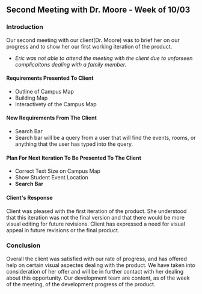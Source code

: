 ## Second Meeting with Dr. Moore - Week of 10/03

### Introduction

Our second meeting with our client(Dr. Moore) was to brief her on our progress and to show her our first working iteration of the product.
* *Eric was not able to attend the meeting with the client due to unforseen complicaitons dealing with a family member.*

#### Requirements Presented To Client

* Outline of Campus Map
* Building Map
 * Interactivety of the Campus Map

#### New Requirements From The Client

* Search Bar
 * Search bar will be a query from a user that will find the events, rooms, or anything that the user has typed into the query. 

#### Plan For Next Iteration To Be Presented To The Client

* Correct Text Size on Campus Map
* Show Student Event Location
* **Search Bar**


#### Client's Response

Client was pleased with the first iteration of the product. She understood that this iteration was not the final version and that there would be more visual editing for future revisions. Client has expressed a need for visual appeal in future revisions or the final product. 

### Conclusion

Overall the client was satisfied with our rate of progress, and has offered help on certain visual aspectes dealing with the product. We have taken into consideration of her offer and will be in further contact with her dealing about this opportunity. Our development team are content, as of the week of the meeting, of the development progress of the product. 

